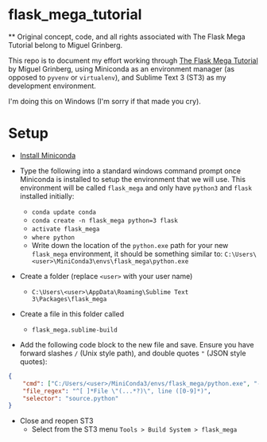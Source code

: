 # flask_mega_tutorial

** Original concept, code, and all rights associated with The Flask Mega Tutorial belong to Miguel Grinberg.

This repo is to document my effort working through [The Flask Mega Tutorial](http://blog.miguelgrinberg.com/post/the-flask-mega-tutorial-part-i-hello-world) by Miguel Grinberg, using Miniconda as an environment manager (as opposed to `pyvenv` or `virtualenv`), and Sublime Text 3 (ST3) as my development environment. 

I'm doing this on Windows (I'm sorry if that made you cry).

# Setup

* [Install Miniconda](http://conda.pydata.org/docs/install/quick.html#windows-miniconda-install)

* Type the following into a standard windows command prompt once Miniconda is installed to setup the environment that we will use. This environment will be called `flask_mega` and only have `python3` and `flask` installed initially:
  * `conda update conda`
  * `conda create -n flask_mega python=3 flask`
  * `activate flask_mega`
  * `where python`
  * Write down the location of the `python.exe` path for your new `flask_mega` environment, it should be something similar to: `C:\Users\<user>\MiniConda3\envs\flask_mega\python.exe`

* Create a folder (replace `<user>` with your user name)
  * `C:\Users\<user>\AppData\Roaming\Sublime Text 3\Packages\flask_mega` 

* Create a file in this folder called 
  * `flask_mega.sublime-build`

* Add the following code block to the new file and save. Ensure you have forward slashes `/` (Unix style path), and double quotes `"` (JSON style quotes):

```json
{
    "cmd": ["C:/Users/<user>/MiniConda3/envs/flask_mega/python.exe", "-u", "$file"],
    "file_regex": "^[ ]*File \"(...*?)\", line ([0-9]*)",
    "selector": "source.python"
}
```

* Close and reopen ST3
  * Select from the ST3 menu `Tools > Build System > flask_mega`
